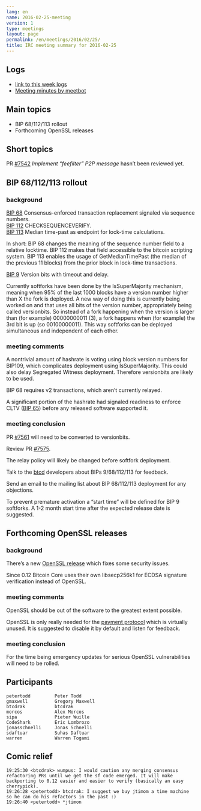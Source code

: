 ```yaml
---
lang: en
name: 2016-02-25-meeting
version: 1
type: meetings
layout: page
permalink: /en/meetings/2016/02/25/
title: IRC meeting summary for 2016-02-25
---
```


## Logs

- [link to this week logs](http://www.erisian.com.au/meetbot/bitcoin-core-dev/2016/bitcoin-core-dev.2016-02-25-19.01.html)
- [Meeting minutes by meetbot](https://botbot.me/freenode/bitcoin-core-dev/2016-02-25/?msg=60913933&page=2)

## Main topics

- BIP 68/112/113 rollout
- Forthcoming OpenSSL releases

## Short topics

PR [\#7542](https://github.com/bitcoin/bitcoin/pull/7542) *Implement “feefilter” P2P message* hasn’t been reviewed yet.

## BIP 68/112/113 rollout

### background

[BIP 68](https://github.com/bitcoin/bips/blob/master/bip-0068.mediawiki) Consensus-enforced
transaction replacement signaled via sequence numbers.  
[BIP 112](https://github.com/bitcoin/bips/blob/master/bip-0112.mediawiki) CHECKSEQUENCEVERIFY.  
[BIP 113](https://github.com/bitcoin/bips/blob/master/bip-0113.mediawiki) Median
time-past as endpoint for lock-time calculations.

In short: BIP 68 changes the meaning of the sequence number field to a relative
locktime. BIP 112 makes that field accessible to the bitcoin scripting system.
BIP 113 enables the usage of GetMedianTimePast (the median of the previous 11
blocks) from the prior block in lock-time transactions.

[BIP 9](https://github.com/bitcoin/bips/blob/master/bip-0009.mediawiki)
Version bits with timeout and delay.

Currently softforks have been done by the IsSuperMajority mechanism, meaning
when 95% of the last 1000 blocks have a version number higher than X the fork is
deployed. A new way of doing this is currently being worked on and that uses all
bits of the version number, appropriately being called versionbits. So instead
of a fork happening when the version is larger than (for example) 00000000011
(3), a fork happens when (for example) the 3rd bit is up (so 00100000011). This
way softforks can be deployed simultaneous and independent of each other.

### meeting comments

A nontrivial amount of hashrate is voting using block version numbers for
BIP109, which complicates deployment using IsSuperMajority. This could
also delay Segregated Witness deployment. Therefore versionbits are likely to be
used.

BIP 68 requires v2 transactions, which aren’t currently relayed.

A significant portion of the hashrate had signaled readiness to enforce CLTV
([BIP 65](https://github.com/bitcoin/bips/blob/master/bip-0065.mediawiki))
before any released software supported it.

### meeting conclusion

PR [\#7561](https://github.com/bitcoin/bitcoin/pull/7561) will need to be
converted to versionbits.

Review PR [\#7575](https://github.com/bitcoin/bitcoin/pull/7575).

The relay policy will likely be changed before softfork deployment.

Talk to the [btcd](https://github.com/btcsuite/btcd) developers about BIPs
9/68/112/113 for feedback.

Send an email to the mailing list about BIP 68/112/113 deployment for any
objections.

To prevent premature activation a “start time” will be defined for BIP 9
softforks. A 1-2 month start time after the expected release date is suggested.

## Forthcoming OpenSSL releases

### background

There’s a new [OpenSSL release](https://mta.openssl.org/pipermail/openssl-announce/2016-February/000063.html)
which fixes some security issues.

Since 0.12 Bitcoin Core uses their own libsecp256k1 for ECDSA signature
verification instead of OpenSSL.

### meeting comments

OpenSSL should be out of the software to the greatest extent possible.

OpenSSL is only really needed for the [payment protocol](https://github.com/bitcoin/bips/blob/master/bip-0070.mediawiki)
which is virtually unused. It is suggested to disable it by default and listen
for feedback.

### meeting conclusion

For the time being emergency updates for serious OpenSSL vulnerabilities will
need to be rolled.

## Participants

    petertodd         Peter Todd
    gmaxwell          Gregory Maxwell
    btcdrak           btcdrak
    morcos            Alex Morcos
    sipa              Pieter Wuille
    CodeShark         Eric Lombrozo
    jonasschnelli     Jonas Schnelli
    sdaftuar          Suhas Daftuar
    warren            Warren Togami

## Comic relief

    19:25:30 <btcdrak> wumpus: I would caution any merging consensus refactoring PRs until we get the sf code emerged. It will make backporting to 0.12 easier and easier to verify (basically an easy cherrypick).
    19:26:28 <petertodd> btcdrak: I suggest we buy jtimom a time machine so he can do his refactors in the past :)
    19:26:40 <petertodd> *jtimon